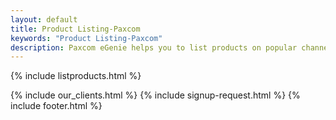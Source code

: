```yaml
---
layout: default
title: Product Listing-Paxcom 
keywords: "Product Listing-Paxcom"
description: Paxcom eGenie helps you to list products on popular channels like Amazon, snapdeal, Paytm, Flipkart.
---
```


<div class="clearfix"></div>

<section id="Products-Listing" class="content-section paddnonetop section-gray">

{% include listproducts.html %}
   
</section>

<div class="clearfix"></div>

{% include our_clients.html %} 
{% include signup-request.html %}
{% include footer.html %}